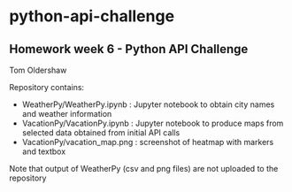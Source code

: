 # python-api-challenge
## Homework week 6 - Python API Challenge

Tom Oldershaw

Repository contains:

- WeatherPy/WeatherPy.ipynb : Jupyter notebook to obtain city names and weather information
- VacationPy/VacationPy.ipynb : Jupyter notebook to produce maps from selected data obtained from initial API calls
- VacationPy/vacation_map.png : screenshot of heatmap with markers and textbox

Note that output of WeatherPy (csv and png files) are not uploaded to the repository
